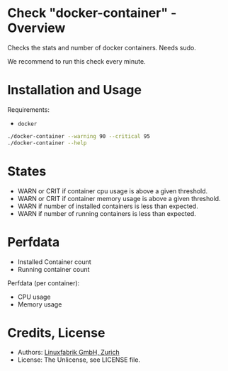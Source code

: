 # Check "docker-container" - Overview

Checks the stats and number of docker containers. Needs sudo.

We recommend to run this check every minute.


# Installation and Usage

Requirements:
* `docker`

```bash
./docker-container --warning 90 --critical 95
./docker-container --help
```


# States

* WARN or CRIT if container cpu usage is above a given threshold.
* WARN or CRIT if container memory usage is above a given threshold.
* WARN if number of installed containers is less than expected.
* WARN if number of running containers is less than expected.


# Perfdata

* Installed Container count
* Running container count

Perfdata (per container):

* CPU usage
* Memory usage


# Credits, License

* Authors: [Linuxfabrik GmbH, Zurich](https://www.linuxfabrik.ch)
* License: The Unlicense, see LICENSE file.
